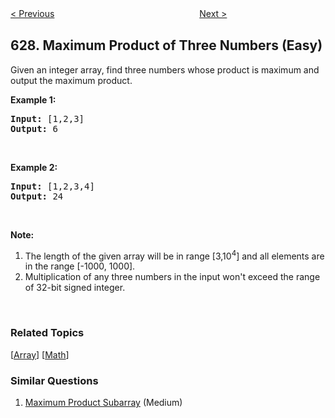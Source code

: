 <!--|This file generated by command(leetcode description); DO NOT EDIT.    |-->
<!--+----------------------------------------------------------------------+-->
<!--|@author    Openset <openset.wang@gmail.com>                           |-->
<!--|@link      https://github.com/openset                                 |-->
<!--|@home      https://github.com/openset/leetcode                        |-->
<!--+----------------------------------------------------------------------+-->

[< Previous](https://github.com/openset/leetcode/tree/master/problems/swap-salary "Swap Salary")
　　　　　　　　　　　　　　　　
[Next >](https://github.com/openset/leetcode/tree/master/problems/k-inverse-pairs-array "K Inverse Pairs Array")

## 628. Maximum Product of Three Numbers (Easy)

<p>Given an integer array, find three numbers whose product is maximum and output the maximum product.</p>

<p><b>Example 1:</b></p>

<pre>
<b>Input:</b> [1,2,3]
<b>Output:</b> 6
</pre>

<p>&nbsp;</p>

<p><b>Example 2:</b></p>

<pre>
<b>Input:</b> [1,2,3,4]
<b>Output:</b> 24
</pre>

<p>&nbsp;</p>

<p><b>Note:</b></p>

<ol>
	<li>The length of the given array will be in range [3,10<sup>4</sup>] and all elements are in the range [-1000, 1000].</li>
	<li>Multiplication of any three numbers in the input won&#39;t exceed the range of 32-bit signed integer.</li>
</ol>

<p>&nbsp;</p>

### Related Topics
  [[Array](https://github.com/openset/leetcode/tree/master/tag/array/README.md)]
  [[Math](https://github.com/openset/leetcode/tree/master/tag/math/README.md)]

### Similar Questions
  1. [Maximum Product Subarray](https://github.com/openset/leetcode/tree/master/problems/maximum-product-subarray) (Medium)

